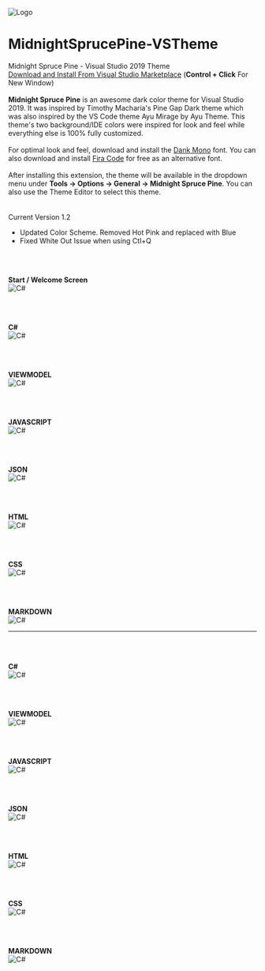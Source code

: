 ![Logo](/Img/icon.png)

# MidnightSprucePine-VSTheme
Midnight Spruce Pine - Visual Studio 2019 Theme <br />
<a href="https://marketplace.visualstudio.com/items?itemName=jasonhartsoe.midnightsprucepine100" target="_blank">Download and Install From Visual Studio Marketplace</a>  (**Control + Click** For New Window)<br />
<br />
**Midnight Spruce Pine** is an awesome dark color theme for Visual Studio 2019.  It was inspired by Timothy Macharia's Pine Gap Dark theme which was also inspired by the VS Code theme Ayu Mirage by Ayu Theme.  This theme's two background/IDE colors were inspired for look and feel while everything else is 100% fully customized.<br />
<br />
For optimal look and feel, download and install the [Dank Mono](https://dank.sh/) font.  You can also download and install [Fira Code](https://github.com/tonsky/FiraCode) for free as an alternative font.<br />
<br/>
After installing this extension, the theme will be available in the dropdown menu under **Tools -> Options -> General -> Midnight Spruce Pine**.  You can also use the Theme Editor to select this theme.<br />
<br />
<br/>
Current Version 1.2
- Updated Color Scheme.  Removed Hot Pink and replaced with Blue
- Fixed White Out Issue when using Ctl+Q
<br />
<br />

**Start / Welcome Screen**<br/>
![C#](/Img/welcome.png)

<br/>
<br/>

**C#**<br/>
![C#](/Img/csharp.png)

<br/>
<br/>

**VIEWMODEL**<br/>
![C#](/Img/viewmodel.png)

<br/>
<br/>

**JAVASCRIPT**<br/>
![C#](/Img/javascript.png)

<br/>
<br/>

**JSON**<br/>
![C#](/Img/json.png)

<br/>
<br/>

**HTML**<br/>
![C#](/Img/html.png)

<br/>
<br/>

**CSS**<br/>
![C#](/Img/css.png)

<br/>
<br/>

**MARKDOWN**<br/>
![C#](/Img/markdown.png)

---
<br/>
<br/>

**C#**<br/>
![C#](/Img/csharp2.png)

<br/>
<br/>

**VIEWMODEL**<br/>
![C#](/Img/viewmodel2.png)

<br/>
<br/>

**JAVASCRIPT**<br/>
![C#](/Img/javascript2.png)

<br/>
<br/>

**JSON**<br/>
![C#](/Img/json2.png)

<br/>
<br/>

**HTML**<br/>
![C#](/Img/html2.png)

<br/>
<br/>

**CSS**<br/>
![C#](/Img/css2.png)

<br/>
<br/>

**MARKDOWN**<br/>
![C#](/Img/markdown2.png)
